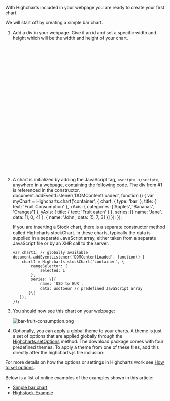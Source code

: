 With Highcharts included in your webpage you are ready to create your first chart.

We will start off by creating a simple bar chart.

1.  Add a div in your webpage. Give it an id and set a specific width and height which will be the width and height of your chart.    
        <div id="container" style="width:100%; height:400px;"></div>
    
2.  A chart is initialized by adding the JavaScript tag, `<script> </script>`, anywhere in a webpage, containing the following code. The div from #1 is referenced in the constructor.    
        document.addEventListener('DOMContentLoaded', function () {
            var myChart = Highcharts.chart('container', {
                chart: {
                    type: 'bar'
                },
                title: {
                    text: 'Fruit Consumption'
                },
                xAxis: {
                    categories: \['Apples', 'Bananas', 'Oranges'\]
                },
                yAxis: {
                    title: {
                        text: 'Fruit eaten'
                    }
                },
                series: \[{
                    name: 'Jane',
                    data: \[1, 0, 4\]
                }, {
                    name: 'John',
                    data: \[5, 7, 3\]
                }\]
            });
        });
    
    If you are inserting a Stock chart, there is a separate constructor method called Highcharts.stockChart. In these charts, typically the data is supplied in a separate JavaScript array, either taken from a separate JavaScript file or by an XHR call to the server.
    
        
        var chart1; // globally available
        document.addEventListener('DOMContentLoaded', function() {
            chart1 = Highcharts.stockChart('container', {
                rangeSelector: {
                    selected: 1
                },
                series: \[{
                    name: 'USD to EUR',
                    data: usdtoeur // predefined JavaScript array
               }\]
           });  
        });
3.  You should now see this chart on your webpage:
    
    ![bar-fruit-consumption.png](http://assets.highcharts.com/images/bar-fruit-consumption.png)
    
4.  Optionally, you can apply a global theme to your charts. A theme is just a set of options that are applied globally through the [Highcharts.setOptions](http://api.highcharts.com/highcharts#Highcharts.setOptions()) method. The download package comes with four predefined themes. To apply a theme from one of these files, add this directly after the highcharts.js file inclusion:

    
    <script type="text/javascript" src="/js/themes/gray.js"></script>

For more details on how the options or settings in Highcharts work see [How to set options](docs/getting-started/how-to-set-options).

Below is a list of online examples of the examples shown in this article:

*   [Simple bar chart](http://jsfiddle.net/highcharts/kh5jY/)
*   [Highstock Example](http://jsfiddle.net/gh/get/jquery/1.7.2/highslide-software/highcharts.com/tree/master/samples/stock/demo/basic-line/)